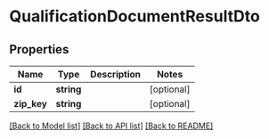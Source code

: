 # QualificationDocumentResultDto

## Properties
Name | Type | Description | Notes
------------ | ------------- | ------------- | -------------
**id** | **string** |  | [optional] 
**zip_key** | **string** |  | [optional] 

[[Back to Model list]](../README.md#documentation-for-models) [[Back to API list]](../README.md#documentation-for-api-endpoints) [[Back to README]](../README.md)


